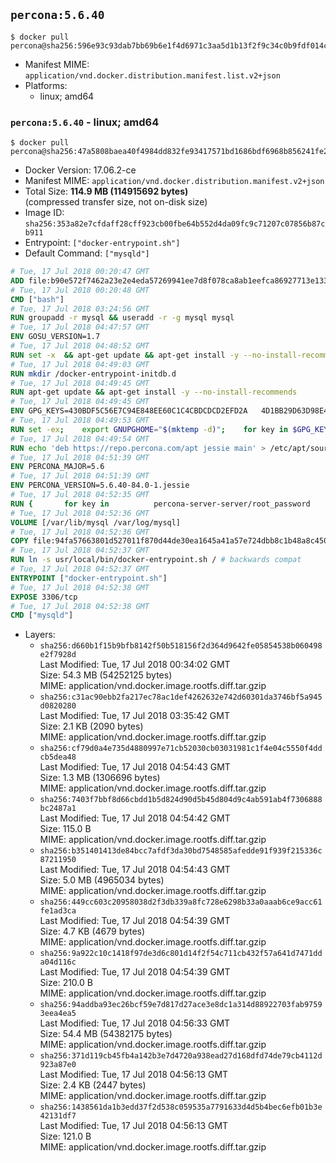 ## `percona:5.6.40`

```console
$ docker pull percona@sha256:596e93c93dab7bb69b6e1f4d6971c3aa5d1b13f2f9c34c0b9fdf014c01033c4c
```

-	Manifest MIME: `application/vnd.docker.distribution.manifest.list.v2+json`
-	Platforms:
	-	linux; amd64

### `percona:5.6.40` - linux; amd64

```console
$ docker pull percona@sha256:47a5808baea40f4984dd832fe93417571bd1686bdf6968b856241fe294fdd2c0
```

-	Docker Version: 17.06.2-ce
-	Manifest MIME: `application/vnd.docker.distribution.manifest.v2+json`
-	Total Size: **114.9 MB (114915692 bytes)**  
	(compressed transfer size, not on-disk size)
-	Image ID: `sha256:353a82e7cfdaff28cff923cb00fbe64b552d4da09fc9c71207c07856b87cb911`
-	Entrypoint: `["docker-entrypoint.sh"]`
-	Default Command: `["mysqld"]`

```dockerfile
# Tue, 17 Jul 2018 00:20:47 GMT
ADD file:b90e572f7462a23e2e4eda57269941ee7d8f078ca8ab1eefca86927713e13365 in / 
# Tue, 17 Jul 2018 00:20:48 GMT
CMD ["bash"]
# Tue, 17 Jul 2018 03:24:56 GMT
RUN groupadd -r mysql && useradd -r -g mysql mysql
# Tue, 17 Jul 2018 04:47:57 GMT
ENV GOSU_VERSION=1.7
# Tue, 17 Jul 2018 04:48:52 GMT
RUN set -x 	&& apt-get update && apt-get install -y --no-install-recommends ca-certificates wget && rm -rf /var/lib/apt/lists/* 	&& wget -O /usr/local/bin/gosu "https://github.com/tianon/gosu/releases/download/$GOSU_VERSION/gosu-$(dpkg --print-architecture)" 	&& wget -O /usr/local/bin/gosu.asc "https://github.com/tianon/gosu/releases/download/$GOSU_VERSION/gosu-$(dpkg --print-architecture).asc" 	&& export GNUPGHOME="$(mktemp -d)" 	&& gpg --keyserver ha.pool.sks-keyservers.net --recv-keys B42F6819007F00F88E364FD4036A9C25BF357DD4 	&& gpg --batch --verify /usr/local/bin/gosu.asc /usr/local/bin/gosu 	&& rm -r "$GNUPGHOME" /usr/local/bin/gosu.asc 	&& chmod +x /usr/local/bin/gosu 	&& gosu nobody true 	&& apt-get purge -y --auto-remove ca-certificates wget
# Tue, 17 Jul 2018 04:49:03 GMT
RUN mkdir /docker-entrypoint-initdb.d
# Tue, 17 Jul 2018 04:49:45 GMT
RUN apt-get update && apt-get install -y --no-install-recommends 		apt-transport-https ca-certificates 		pwgen 	&& rm -rf /var/lib/apt/lists/*
# Tue, 17 Jul 2018 04:49:45 GMT
ENV GPG_KEYS=430BDF5C56E7C94E848EE60C1C4CBDCDCD2EFD2A 	4D1BB29D63D98E422B2113B19334A25F8507EFA5
# Tue, 17 Jul 2018 04:49:53 GMT
RUN set -ex; 	export GNUPGHOME="$(mktemp -d)"; 	for key in $GPG_KEYS; do 		gpg --keyserver ha.pool.sks-keyservers.net --recv-keys "$key"; 	done; 	gpg --export $GPG_KEYS > /etc/apt/trusted.gpg.d/percona.gpg; 	rm -r "$GNUPGHOME"; 	apt-key list
# Tue, 17 Jul 2018 04:49:54 GMT
RUN echo 'deb https://repo.percona.com/apt jessie main' > /etc/apt/sources.list.d/percona.list
# Tue, 17 Jul 2018 04:51:39 GMT
ENV PERCONA_MAJOR=5.6
# Tue, 17 Jul 2018 04:51:39 GMT
ENV PERCONA_VERSION=5.6.40-84.0-1.jessie
# Tue, 17 Jul 2018 04:52:35 GMT
RUN { 		for key in 			percona-server-server/root_password 			percona-server-server/root_password_again 			"percona-server-server-$PERCONA_MAJOR/root-pass" 			"percona-server-server-$PERCONA_MAJOR/re-root-pass" 		; do 			echo "percona-server-server-$PERCONA_MAJOR" "$key" password 'unused'; 		done; 	} | debconf-set-selections 	&& apt-get update 	&& apt-get install -y 		percona-server-server-$PERCONA_MAJOR=$PERCONA_VERSION 	&& rm -rf /var/lib/apt/lists/* 	&& sed -ri 's/^user\s/#&/' /etc/mysql/my.cnf 	&& rm -rf /var/lib/mysql && mkdir -p /var/lib/mysql /var/run/mysqld 	&& chown -R mysql:mysql /var/lib/mysql /var/run/mysqld 	&& chmod 777 /var/run/mysqld 	&& find /etc/mysql/ -name '*.cnf' -print0 		| xargs -0 grep -lZE '^(bind-address|log)' 		| xargs -rt -0 sed -Ei 's/^(bind-address|log)/#&/' 	&& echo '[mysqld]\nskip-host-cache\nskip-name-resolve' > /etc/mysql/conf.d/docker.cnf
# Tue, 17 Jul 2018 04:52:36 GMT
VOLUME [/var/lib/mysql /var/log/mysql]
# Tue, 17 Jul 2018 04:52:36 GMT
COPY file:94fa57663801d527011f870d44de30ea1645a41a57e724dbb8c1b48a8c450c1d in /usr/local/bin/ 
# Tue, 17 Jul 2018 04:52:37 GMT
RUN ln -s usr/local/bin/docker-entrypoint.sh / # backwards compat
# Tue, 17 Jul 2018 04:52:37 GMT
ENTRYPOINT ["docker-entrypoint.sh"]
# Tue, 17 Jul 2018 04:52:38 GMT
EXPOSE 3306/tcp
# Tue, 17 Jul 2018 04:52:38 GMT
CMD ["mysqld"]
```

-	Layers:
	-	`sha256:d660b1f15b9bfb8142f50b518156f2d364d9642fe05854538b060498e2f7928d`  
		Last Modified: Tue, 17 Jul 2018 00:34:02 GMT  
		Size: 54.3 MB (54252125 bytes)  
		MIME: application/vnd.docker.image.rootfs.diff.tar.gzip
	-	`sha256:c31ac90ebb2fa217ec78ac1def4262632e742d60301da3746bf5a945d0820280`  
		Last Modified: Tue, 17 Jul 2018 03:35:42 GMT  
		Size: 2.1 KB (2090 bytes)  
		MIME: application/vnd.docker.image.rootfs.diff.tar.gzip
	-	`sha256:cf79d0a4e735d4880997e71cb52030cb03031981c1f4e04c5550f4ddcb5dea48`  
		Last Modified: Tue, 17 Jul 2018 04:54:43 GMT  
		Size: 1.3 MB (1306696 bytes)  
		MIME: application/vnd.docker.image.rootfs.diff.tar.gzip
	-	`sha256:7403f7bbf8d66cbdd1b5d824d90d5b45d804d9c4ab591ab4f7306888bc2487a1`  
		Last Modified: Tue, 17 Jul 2018 04:54:42 GMT  
		Size: 115.0 B  
		MIME: application/vnd.docker.image.rootfs.diff.tar.gzip
	-	`sha256:b351401413de84bcc7afdf3da30bd7548585afedde91f939f215336c87211950`  
		Last Modified: Tue, 17 Jul 2018 04:54:43 GMT  
		Size: 5.0 MB (4965034 bytes)  
		MIME: application/vnd.docker.image.rootfs.diff.tar.gzip
	-	`sha256:449cc603c20958038d2f3db339a8fc728e6298b33a0aaab6ce9acc61fe1ad3ca`  
		Last Modified: Tue, 17 Jul 2018 04:54:39 GMT  
		Size: 4.7 KB (4679 bytes)  
		MIME: application/vnd.docker.image.rootfs.diff.tar.gzip
	-	`sha256:9a922c10c1418f97de3d6c801d14f2f54c711cb432f57a641d7471dda04d116c`  
		Last Modified: Tue, 17 Jul 2018 04:54:39 GMT  
		Size: 210.0 B  
		MIME: application/vnd.docker.image.rootfs.diff.tar.gzip
	-	`sha256:94addba93ec26bcf59e7d817d27ace3e8dc1a314d88922703fab97593eea4ea5`  
		Last Modified: Tue, 17 Jul 2018 04:56:33 GMT  
		Size: 54.4 MB (54382175 bytes)  
		MIME: application/vnd.docker.image.rootfs.diff.tar.gzip
	-	`sha256:371d119cb45fb4a142b3e7d4720a938ead27d168dfd74de79cb4112d923a87e0`  
		Last Modified: Tue, 17 Jul 2018 04:56:13 GMT  
		Size: 2.4 KB (2447 bytes)  
		MIME: application/vnd.docker.image.rootfs.diff.tar.gzip
	-	`sha256:1438561da1b3edd37f2d538c059535a7791633d4d5b4bec6efb01b3e42131df7`  
		Last Modified: Tue, 17 Jul 2018 04:56:13 GMT  
		Size: 121.0 B  
		MIME: application/vnd.docker.image.rootfs.diff.tar.gzip
